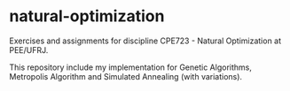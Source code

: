 # natural-optimization
Exercises and assignments for discipline CPE723 - Natural Optimization at PEE/UFRJ.

This repository include my implementation for Genetic Algorithms, Metropolis Algorithm and Simulated Annealing (with variations).
